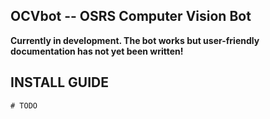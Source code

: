 ## OCVbot -- OSRS Computer Vision Bot

**Currently in development. The bot works but user-friendly documentation has not yet been written!**

## INSTALL GUIDE
```
# TODO
```

